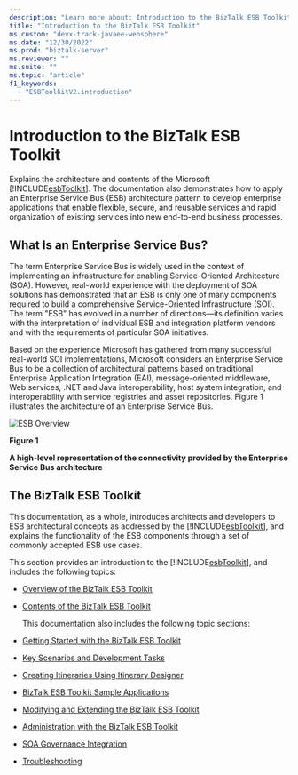 ```yaml
---
description: "Learn more about: Introduction to the BizTalk ESB Toolkit"
title: "Introduction to the BizTalk ESB Toolkit"
ms.custom: "devx-track-javaee-websphere"
ms.date: "12/30/2022"
ms.prod: "biztalk-server"
ms.reviewer: ""
ms.suite: ""
ms.topic: "article"
f1_keywords:
  - "ESBToolkitV2.introduction"
---
```

# Introduction to the BizTalk ESB Toolkit
Explains the architecture and contents of the Microsoft [!INCLUDE[esbToolkit](../includes/esbtoolkit-md.md)]. The documentation also demonstrates how to apply an Enterprise Service Bus (ESB) architecture pattern to develop enterprise applications that enable flexible, secure, and reusable services and rapid organization of existing services into new end-to-end business processes.

## What Is an Enterprise Service Bus?
 The term Enterprise Service Bus is widely used in the context of implementing an infrastructure for enabling Service-Oriented Architecture (SOA). However, real-world experience with the deployment of SOA solutions has demonstrated that an ESB is only one of many components required to build a comprehensive Service-Oriented Infrastructure (SOI). The term "ESB" has evolved in a number of directions—its definition varies with the interpretation of individual ESB and integration platform vendors and with the requirements of particular SOA initiatives.

 Based on the experience Microsoft has gathered from many successful real-world SOI implementations, Microsoft considers an Enterprise Service Bus to be a collection of architectural patterns based on traditional Enterprise Application Integration (EAI), message-oriented middleware, Web services, .NET and Java interoperability, host system integration, and interoperability with service registries and asset repositories. Figure 1 illustrates the architecture of an Enterprise Service Bus.

 ![ESB Overview](../esb-toolkit/media/esboverview.gif "ESBOverview")

 **Figure 1**

 **A high-level representation of the connectivity provided by the Enterprise Service Bus architecture**

<!---  Old text with old links
## The Industry View of ESB
 There are many sources of information about ESB design, architecture, infrastructure, and implementation available from industry suppliers, system integrators, and independent sources.
-->
<!---
 IBM defines ESB as a system that "...enables a business to make use of a comprehensive, flexible, and consistent approach to integration while also reducing the complexity of the applications being integrated. Due to the complex and varying nature of business needs, ESB is an evolutional progression that unifies message oriented, event driven and service oriented approaches for integrating applications and service." IBM describes the advantages as "...greater reuse of IT assets by separating application logics and integration tasks, so you can reduce the number, size, and complexity of integration interfaces," and the ability to "...add or change services with minimal interruption to existing IT environment; reduce cost and risk involved as business changes and new opportunities arise." For more information, see [WebSphere software](https://go.microsoft.com/fwlink/p/?LinkId=185958)([https://go.microsoft.com/fwlink/p/?LinkId=185958](https://go.microsoft.com/fwlink/p/?LinkId=185958))on the IBM Web site.
-->
<!---    Old text with old links
 Sonic Solutions provide a comprehensive examination of ESB, discussing the principle aspects, and the IT and business benefits. They describe the requirement for ESB: "To integrate old and new, service-oriented architecture (SOA) needs an infrastructure that can connect any IT resource, whatever its technology or wherever it is deployed." For more information, see [Enterprise Service Bus (ESB)](https://go.microsoft.com/fwlink/p/?LinkId=185959)([https://go.microsoft.com/fwlink/p/?LinkId=185959](https://go.microsoft.com/fwlink/p/?LinkId=185959)) on the Sonic Solutions Web site.
-->
<!---    Old text with old links
 TIBCO Software define ESB as "...a standards-based communication layer in a service- oriented architecture (SOA) that enables services to be used across multiple communication protocols [to] simplify service deployment and management, and promote service reuse in a heterogeneous environment." They suggest, in order to provide these capabilities, ESBs "...support both open standards and proprietary technologies, including Web services and UDDI-based registries to discover and publish services, Java Message Service (JMS) and other widely deployed messaging protocols, standards-based (XML) transformations, and basic message routing." For more information, see [Enterprise Service Bus (ESB)](https://go.microsoft.com/fwlink/p/?LinkId=185960)([https://go.microsoft.com/fwlink/?LinkId=185960](https://go.microsoft.com/fwlink/p/?LinkId=185960)) on the TIBCO Web site.
-->
<!---    Old text with old links
 In the description of his book, Enterprise Service Bus, author David Chappell states that "Rather than conform to the hub-and-spoke architecture of traditional enterprise application integration products, ESB provides a highly distributed approach to integration." He adds "...with unique capabilities that allow individual departments or business units to build out their integration projects in incremental, digestible chunks, maintaining their own local control and autonomy, while still being able to connect together each integration project into a larger, more global integration fabric, or grid." For more information, see Enterprise Service Bus by David Chappell:
-->
<!---    Old text with old links
-   Chappell, David. Enterprise Service Bus. Sebastopol, CA: O'Reilly Media, Inc. 2004.
-->


## The BizTalk ESB Toolkit
 This documentation, as a whole, introduces architects and developers to ESB architectural concepts as addressed by the [!INCLUDE[esbToolkit](../includes/esbtoolkit-md.md)], and explains the functionality of the ESB components through a set of commonly accepted ESB use cases.

 This section provides an introduction to the [!INCLUDE[esbToolkit](../includes/esbtoolkit-md.md)], and includes the following topics:

- [Overview of the BizTalk ESB Toolkit](../esb-toolkit/overview-of-the-biztalk-esb-toolkit.md)

- [Contents of the BizTalk ESB Toolkit](../esb-toolkit/contents-of-the-biztalk-esb-toolkit.md)

  This documentation also includes the following topic sections:

- [Getting Started with the BizTalk ESB Toolkit](../esb-toolkit/getting-started-with-the-biztalk-esb-toolkit.md)

- [Key Scenarios and Development Tasks](../esb-toolkit/key-scenarios-and-development-tasks.md)

- [Creating Itineraries Using Itinerary Designer](../esb-toolkit/creating-itineraries-using-itinerary-designer.md)

- [BizTalk ESB Toolkit Sample Applications](../esb-toolkit/biztalk-esb-toolkit-sample-applications.md)

- [Modifying and Extending the BizTalk ESB Toolkit](../esb-toolkit/modifying-and-extending-the-biztalk-esb-toolkit.md)

- [Administration with the BizTalk ESB Toolkit](../esb-toolkit/administration-with-the-biztalk-esb-toolkit.md)

- [SOA Governance Integration](../esb-toolkit/soa-governance-integration.md)

- [Troubleshooting](../esb-toolkit/troubleshooting-the-biztalk-esb-toolkit.md)
